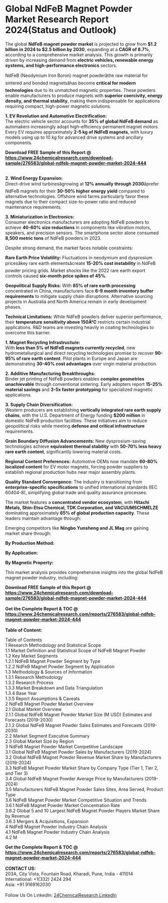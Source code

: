 <h1>Global NdFeB Magnet Powder Market Research Report 2024(Status and Outlook)</h1><p>The global <strong>NdFeB magnet powder market</strong> is projected to grow from <strong>$1.2 billion in 2024 to $2.5 billion by 2030</strong>, expanding at a <strong>CAGR of 8.7%</strong>, according to a comprehensive market analysis. This growth is primarily driven by increasing demand from <strong>electric vehicles, renewable energy systems, and high-performance electronics</strong> sectors.</p><p>NdFeB (Neodymium Iron Boron) magnet powderâthe raw material for sintered and bonded magnetsâhas become <strong>critical for modern technologies</strong> due to its unmatched magnetic properties. These powders enable manufacturers to produce magnets with <strong>superior coercivity, energy density, and thermal stability</strong>, making them indispensable for applications requiring compact, high-power magnetic solutions.</p><p><strong>1. EV Revolution and Automotive Electrification:</strong><br>
The electric vehicle sector accounts for <strong>35% of global NdFeB demand</strong> as automakers increasingly adopt high-efficiency permanent magnet motors. Every EV requires approximately <strong>2-5 kg of NdFeB magnets</strong>, with luxury models using up to 10 kg for advanced drive systems and ancillary components.</p><div><b>Download FREE Sample of this Report @ 
            <a href="https://www.24chemicalresearch.com/download-sample/276583/global-ndfeb-magnet-powder-market-2024-444">
            https://www.24chemicalresearch.com/download-sample/276583/global-ndfeb-magnet-powder-market-2024-444</a></b></div><br><p><strong>2. Wind Energy Expansion:</strong><br>
Direct-drive wind turbinesâgrowing at <strong>12% annually through 2030</strong>âprefer NdFeB magnets for their <strong>30-50% higher energy yield</strong> compared to alternative technologies. Offshore wind farms particularly favor these magnets due to their compact size-to-power ratio and reduced maintenance requirements.</p><p><strong>3. Miniaturization in Electronics:</strong><br>
Consumer electronics manufacturers are adopting NdFeB powders to achieve <strong>40-60% size reductions</strong> in components like vibration motors, speakers, and precision sensors. The smartphone sector alone consumed <strong>8,500 metric tons</strong> of NdFeB powders in 2023.</p><p>Despite strong demand, the market faces notable constraints:</p><p><strong>Rare Earth Price Volatility:</strong> Fluctuations in neodymium and dysprosium pricesâkey rare earth elementsâcreate <strong>15-20% cost instability</strong> in NdFeB powder pricing grids. Market shocks like the 2022 rare earth export controls caused <strong>six-month price spikes of 45%</strong>.</p><p><strong>Geopolitical Supply Risks:</strong> With <strong>85% of rare earth processing</strong> concentrated in China, manufacturers face <strong>6-9 month inventory buffer requirements</strong> to mitigate supply chain disruptions. Alternative sourcing projects in Australia and North America remain in early development phases.</p><p><strong>Technical Limitations:</strong> While NdFeB powders deliver superior performance, their <strong>temperature sensitivity above 150Â°C</strong> restricts certain industrial applications. R&amp;D teams are investing heavily in coating technologies to overcome this barrier.</p><p><strong>1. Magnet Recycling Infrastructure:</strong><br>
With <strong>less than 5% of NdFeB magnets currently recycled</strong>, new hydrometallurgical and direct recycling technologies promise to recover <strong>90-95% of rare earth content</strong>. Pilot plants in Europe and Japan are demonstrating <strong>30-40% cost advantages</strong> over virgin material production.</p><p><strong>2. Additive Manufacturing Breakthroughs:</strong><br>
Binder jet printing of NdFeB powders enables <strong>complex geometries unachievable</strong> through conventional sintering. Early adopters report <strong>15-25% material savings</strong> and <strong>3-5x faster prototyping</strong> for specialized magnetic applications.</p><p><strong>3. Supply Chain Diversification:</strong><br>
Western producers are establishing <strong>vertically integrated rare earth supply chains</strong>, with the U.S. Department of Energy funding <strong>$200 million</strong> in domestic NdFeB production facilities. These initiatives aim to reduce geopolitical risks while meeting <strong>defense and critical infrastructure</strong> requirements.</p><p><strong>Grain Boundary Diffusion Advancements:</strong> New dysprosium-saving technologies achieve <strong>equivalent thermal stability</strong> with <strong>50-70% less heavy rare earth content</strong>, significantly lowering material costs.</p><p><strong>Regional Content Preferences:</strong> Automotive OEMs now mandate <strong>60-80% localized content</strong> for EV motor magnets, forcing powder suppliers to establish regional production hubs near major assembly plants.</p><p><strong>Quality Standard Convergence:</strong> The industry is transitioning from <strong>enterprise-specific specifications</strong> to unified international standards (IEC 60404-8), simplifying global trade and quality assurance processes.</p><p>The market features a <strong>concentrated vendor ecosystem</strong>, with <strong>Hitachi Metals, Shin-Etsu Chemical, TDK Corporation, and VACUUMSCHMELZE</strong> dominating approximately <strong>65% of global production capacity</strong>. These leaders maintain advantage through:</p><p>Emerging competitors like <strong>Ningbo Yunsheng and JL Mag</strong> are gaining market share through:</p><p><strong>By Production Method:</strong></p><p><strong>By Application:</strong></p><p><strong>By Magnetic Property:</strong></p><p>This market analysis provides comprehensive insights into the global NdFeB magnet powder industry, including:</p><div><b>Download FREE Sample of this Report @ 
            <a href="https://www.24chemicalresearch.com/download-sample/276583/global-ndfeb-magnet-powder-market-2024-444">
            https://www.24chemicalresearch.com/download-sample/276583/global-ndfeb-magnet-powder-market-2024-444</a></b></div><br><div><b>Get the Complete Report & TOC @ 
            <a href="https://www.24chemicalresearch.com/reports/276583/global-ndfeb-magnet-powder-market-2024-444">
            https://www.24chemicalresearch.com/reports/276583/global-ndfeb-magnet-powder-market-2024-444</a></b></div><br>
            <b>Table of Content:</b><p>Table of Contents<br />
1 Research Methodology and Statistical Scope<br />
1.1 Market Definition and Statistical Scope of NdFeB Magnet Powder<br />
1.2 Key Market Segments<br />
1.2.1 NdFeB Magnet Powder Segment by Type<br />
1.2.2 NdFeB Magnet Powder Segment by Application<br />
1.3 Methodology & Sources of Information<br />
1.3.1 Research Methodology<br />
1.3.2 Research Process<br />
1.3.3 Market Breakdown and Data Triangulation<br />
1.3.4 Base Year<br />
1.3.5 Report Assumptions & Caveats<br />
2 NdFeB Magnet Powder Market Overview<br />
2.1 Global Market Overview<br />
2.1.1 Global NdFeB Magnet Powder Market Size (M USD) Estimates and Forecasts (2019-2030)<br />
2.1.2 Global NdFeB Magnet Powder Sales Estimates and Forecasts (2019-2030)<br />
2.2 Market Segment Executive Summary<br />
2.3 Global Market Size by Region<br />
3 NdFeB Magnet Powder Market Competitive Landscape<br />
3.1 Global NdFeB Magnet Powder Sales by Manufacturers (2019-2024)<br />
3.2 Global NdFeB Magnet Powder Revenue Market Share by Manufacturers (2019-2024)<br />
3.3 NdFeB Magnet Powder Market Share by Company Type (Tier 1, Tier 2, and Tier 3)<br />
3.4 Global NdFeB Magnet Powder Average Price by Manufacturers (2019-2024)<br />
3.5 Manufacturers NdFeB Magnet Powder Sales Sites, Area Served, Product Type<br />
3.6 NdFeB Magnet Powder Market Competitive Situation and Trends<br />
3.6.1 NdFeB Magnet Powder Market Concentration Rate<br />
3.6.2 Global 5 and 10 Largest NdFeB Magnet Powder Players Market Share by Revenue<br />
3.6.3 Mergers & Acquisitions, Expansion<br />
4 NdFeB Magnet Powder Industry Chain Analysis<br />
4.1 NdFeB Magnet Powder Industry Chain Analysis<br />
4.2 M</p><div><b>Get the Complete Report & TOC @ 
            <a href="https://www.24chemicalresearch.com/reports/276583/global-ndfeb-magnet-powder-market-2024-444">
            https://www.24chemicalresearch.com/reports/276583/global-ndfeb-magnet-powder-market-2024-444</a></b></div><br><b>CONTACT US:</b><br>
            203A, City Vista, Fountain Road, Kharadi, Pune, India - 411014<br>
            International: +1(332) 2424 294<br>
            Asia: +91 9169162030 <br><br>
            Follow Us On LinkedIn: <a href="https://www.linkedin.com/company/24chemicalresearch/">24ChemicalResearch LinkedIn</a>